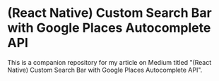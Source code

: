 # (React Native) Custom Search Bar with Google Places Autocomplete API

This is a companion repository for my article on Medium titled "(React Native) Custom Search Bar with Google Places Autocomplete API".